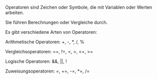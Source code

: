 Operatoren sind Zeichen oder Symbole, die mit Variablen oder Werten arbeiten.

Sie führen Berechnungen oder Vergleiche durch.

Es gibt verschiedene Arten von Operatoren:

Arithmetische Operatoren: +, -, *, /, %

Vergleichsoperatoren: ==, !=, <, >, <=, >=

Logische Operatoren: &&, ||, !

Zuweisungsoperatoren: =, +=, -=, *=, /=